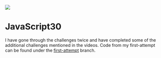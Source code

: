 ![](https://javascript30.com/images/JS3-social-share.png)

# JavaScript30

I have gone through the challenges twice and have completed some of the additional challenges mentioned in the videos. Code from my first-attempt can be found under the [first-attempt](https://github.com/Shaderpixel/JavaScript30/tree/first-attempt) branch.
